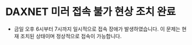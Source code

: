 # DAXNET 미러 접속 불가 현상 조치 완료
- 금일 오후 6시부터 7시까지 일시적으로 접속 장애가 발생하였습니다. 이 문제는 현재 조치된 상태이며 정상적으로 접속이 가능합니다.

